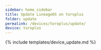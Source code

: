 ```yaml
---
sidebar: home_sidebar
title: Update LineageOS on toroplus
folder: update
permalink: /devices/toroplus/update/
device: toroplus
---
```

{% include templates/device_update.md %}
